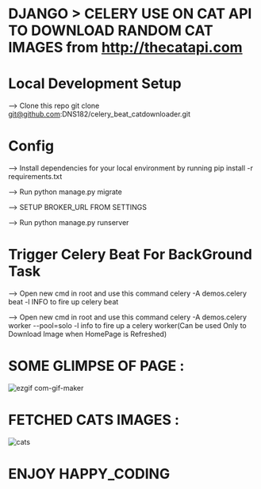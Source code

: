 # DJANGO > CELERY USE ON CAT API TO DOWNLOAD RANDOM CAT IMAGES from **http://thecatapi.com**

# Local Development Setup
 --> Clone this repo git clone git@github.com:DNS182/celery_beat_catdownloader.git
 
 
 # Config
--> Install dependencies for your local environment by running pip install -r requirements.txt

--> Run python manage.py migrate

--> SETUP BROKER_URL FROM SETTINGS 

--> Run python manage.py runserver
 
# Trigger Celery Beat For BackGround Task
 --> Open new cmd in root and use this command celery -A demos.celery beat -l INFO to fire up celery beat
 
 --> Open new cmd in root and use this command celery -A demos.celery worker --pool=solo -l info to fire up a celery worker(Can be used Only to Download Image when HomePage is Refreshed)

# SOME GLIMPSE OF PAGE : 

![ezgif com-gif-maker](https://user-images.githubusercontent.com/103807395/174466744-b6e16eb5-ed7a-4927-ab3e-0c36d0b45fe0.gif)

# FETCHED CATS IMAGES : 

![cats](https://user-images.githubusercontent.com/103807395/174466762-93d1a931-6b4e-489b-b148-3e3fda44efc7.png)

# ENJOY HAPPY_CODING
